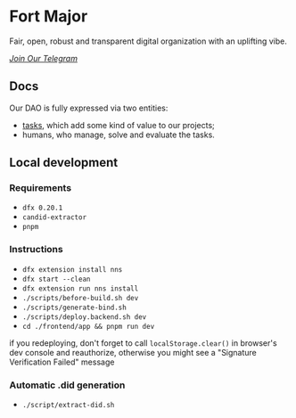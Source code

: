 # Fort Major

Fair, open, robust and transparent digital organization with an uplifting vibe.

*[Join Our Telegram](https://t.me/homeofmsq)*

## Docs

Our DAO is fully expressed via two entities:

* [tasks](./docs/tasks.md), which add some kind of value to our projects;
* humans, who manage, solve and evaluate the tasks.

## Local development

### Requirements

* `dfx 0.20.1`
* `candid-extractor`
* `pnpm`

### Instructions

* `dfx extension install nns`
* `dfx start --clean`
* `dfx extension run nns install`
* `./scripts/before-build.sh dev`
* `./scripts/generate-bind.sh`
* `./scripts/deploy.backend.sh dev`
* `cd ./frontend/app && pnpm run dev`

if you redeploying, don't forget to call `localStorage.clear()` in browser's dev console and reauthorize, otherwise you might see a "Signature Verification Failed" message

### Automatic .did generation

* `./script/extract-did.sh`
